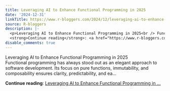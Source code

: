 ```yaml
---
title: Leveraging AI to Enhance Functional Programming in 2025
date: '2024-12-31'
linkTitle: https://www.r-bloggers.com/2024/12/leveraging-ai-to-enhance-functional-programming-in-2025/
source: R-bloggers
description: |-
  <p>Leveraging AI to Enhance Functional Programming in 2025<br /> Functional programming has always stood out as an elegant approach to software development. Its focus on pure functions, immutability, and composability ensures clarity, predictability, and ea...</p>
  <strong>Continue reading</strong>: <a href="https://www.r-bloggers.com/2024/12/leveraging-ai-to-enhance-functional-programming-in-2025/">Leveraging AI to Enhance Functional Programming in ...
disable_comments: true
---
```

<p>Leveraging AI to Enhance Functional Programming in 2025<br /> Functional programming has always stood out as an elegant approach to software development. Its focus on pure functions, immutability, and composability ensures clarity, predictability, and ea...</p>
<strong>Continue reading</strong>: <a href="https://www.r-bloggers.com/2024/12/leveraging-ai-to-enhance-functional-programming-in-2025/">Leveraging AI to Enhance Functional Programming in ...